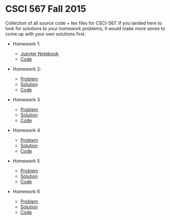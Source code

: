 # CSCI 567 Fall 2015

Collection of all source code + tex files for CSCI-567. If you landed here to look for solutions to your homework problems, it would make more sense to come up with your own solutions first.

- Homework 1:
    - [Jupyter Notebook](Homework1/data/programming/CSCI-567_Homework1.ipynb)
    - [Code](Homework1/data/programming) 
    
- Homework 2:
    - [Problem](Homework2/hw2.pdf)
    - [Solution](Homework2/choudhary_saket_hw2_fall15.pdf)
    - [Code](Homework2/data)
    
- Homework 3
    - [Problem]()
    - [Solution](Homework3/CSCI567_hw3_fall15.pdf)
    - [Code](Homework3/programming)
    
- Homework 4
    - [Problem](Homework4/hw4.pdf)
    - [Solution](Homework4/CSCI567_hw4_fall15.pdf)
    - [Code](Homework4/programming)

- Homework 5
    - [Problem](Homework5/hw5.pdf)
    - [Solution](Homework5/CSCI567_hw5_fall15.pdf)
    - [Code](Homework5)

- Homework 6
    - [Problem](Homework6/hw6.pdf)
    - [Solution](Homework3/CSCI567_hw6_fall15.pdf)
    - [Code](Homework6)
